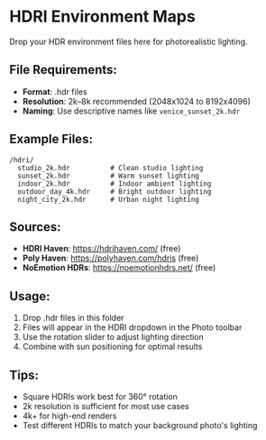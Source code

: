 # HDRI Environment Maps

Drop your HDR environment files here for photorealistic lighting.

## File Requirements:
- **Format**: .hdr files
- **Resolution**: 2k–8k recommended (2048x1024 to 8192x4096)
- **Naming**: Use descriptive names like `venice_sunset_2k.hdr`

## Example Files:
```
/hdri/
  studio_2k.hdr          # Clean studio lighting
  sunset_2k.hdr          # Warm sunset lighting
  indoor_2k.hdr          # Indoor ambient lighting
  outdoor_day_4k.hdr     # Bright outdoor lighting
  night_city_2k.hdr      # Urban night lighting
```

## Sources:
- **HDRI Haven**: https://hdrihaven.com/ (free)
- **Poly Haven**: https://polyhaven.com/hdris (free)
- **NoEmotion HDRs**: https://noemotionhdrs.net/ (free)

## Usage:
1. Drop .hdr files in this folder
2. Files will appear in the HDRI dropdown in the Photo toolbar
3. Use the rotation slider to adjust lighting direction
4. Combine with sun positioning for optimal results

## Tips:
- Square HDRIs work best for 360° rotation
- 2k resolution is sufficient for most use cases
- 4k+ for high-end renders
- Test different HDRIs to match your background photo's lighting

